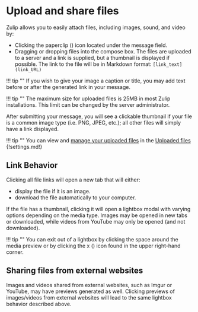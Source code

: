 # Upload and share files

Zulip allows you to easily attach files, including images, sound, and video by:

- Clicking the paperclip (<i class="icon-vector-paperclip"></i>) icon located
under the message field.
- Dragging or dropping files into the compose box. The files are uploaded to a
server and a link is supplied, but a thumbnail is displayed if possible. The
link to the file will be in Markdown format: `[link_text](link_URL)`

!!! tip ""
    If you wish to give your image a caption or title, you may add text before
    or after the generated link in your message.

!!! tip ""
    The maximum size for uploaded files is 25MB in most Zulip installations.
    This limit can be changed by the server administrator.

After submitting your message, you will see a clickable thumbnail if
your file is a common image type (i.e. PNG, JPEG, etc.); all other
files will simply have a link displayed.

!!! tip ""
    You can view and [manage your uploaded files](/help/manage-your-uploaded-files)
    in the [Uploaded files](/#settings/uploaded-files) {!settings.md!}

## Link Behavior

Clicking all file links will open a new tab that will either:

- display the file if it is an image.
- download the file automatically to your computer.

If the file has a thumbnail, clicking it will open a lightbox modal with
varying options depending on the media type. Images may be opened in new
tabs or downloaded, while videos from YouTube may only be opened (and not
downloaded).

!!! tip ""
    You can exit out of a lightbox by clicking the space around the media preview
    or by clicking the x (<i class="icon-vector-remove"></i>) icon found in
    the upper right-hand corner.

## Sharing files from external websites

Images and videos shared from external websites, such as Imgur or
YouTube, may have previews generated as well. Clicking previews of
images/videos from external websites will lead to the same lightbox
behavior described above.
